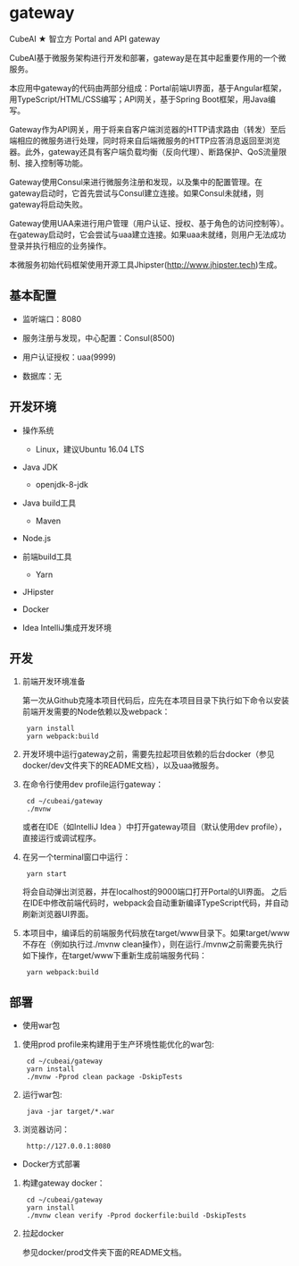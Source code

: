 # gateway

CubeAI ★ 智立方 Portal and API gateway

CubeAI基于微服务架构进行开发和部署，gateway是在其中起重要作用的一个微服务。

本应用中gateway的代码由两部分组成：Portal前端UI界面，基于Angular框架，用TypeScript/HTML/CSS编写；API网关，基于Spring Boot框架，用Java编写。

Gateway作为API网关，用于将来自客户端浏览器的HTTP请求路由（转发）至后端相应的微服务进行处理，同时将来自后端微服务的HTTP应答消息返回至浏览器。此外，gateway还具有客户端负载均衡（反向代理）、断路保护、QoS流量限制、接入控制等功能。

Gateway使用Consul来进行微服务注册和发现，以及集中的配置管理。在gateway启动时，它首先尝试与Consul建立连接。如果Consul未就绪，则gateway将启动失败。

Gateway使用UAA来进行用户管理（用户认证、授权、基于角色的访问控制等）。在gateway启动时，它会尝试与uaa建立连接。如果uaa未就绪，则用户无法成功登录并执行相应的业务操作。

本微服务初始代码框架使用开源工具Jhipster(http://www.jhipster.tech)生成。

## 基本配置

- 监听端口：8080

- 服务注册与发现，中心配置：Consul(8500)

- 用户认证授权：uaa(9999)

- 数据库：无


## 开发环境

- 操作系统

    - Linux，建议Ubuntu 16.04 LTS
    
- Java JDK

    - openjdk-8-jdk

- Java build工具

    - Maven

- Node.js
           
- 前端build工具

    - Yarn
        
- JHipster

- Docker

- Idea IntelliJ集成开发环境

## 开发

1. 前端开发环境准备

    第一次从Github克隆本项目代码后，应先在本项目目录下执行如下命令以安装前端开发需要的Node依赖以及webpack：

        yarn install
        yarn webpack:build
    
2. 开发环境中运行gateway之前，需要先拉起项目依赖的后台docker（参见docker/dev文件夹下的README文档），以及uaa微服务。

3. 在命令行使用dev profile运行gateway：

        cd ~/cubeai/gateway
        ./mvnw
        
   或者在IDE（如IntelliJ Idea ）中打开gateway项目（默认使用dev profile），直接运行或调试程序。
   
4. 在另一个terminal窗口中运行：

        yarn start
        
    将会自动弹出浏览器，并在localhost的9000端口打开Portal的UI界面。
    之后在IDE中修改前端代码时，webpack会自动重新编译TypeScript代码，并自动刷新浏览器UI界面。
    
5. 本项目中，编译后的前端服务代码放在target/www目录下。如果target/www不存在（例如执行过./mvnw clean操作），则在运行./mvnw之前需要先执行如下操作，在target/www下重新生成前端服务代码：
   
        yarn webpack:build

## 部署

- 使用war包

1. 使用prod profile来构建用于生产环境性能优化的war包:

        cd ~/cubeai/gateway
        yarn install
        ./mvnw -Pprod clean package -DskipTests

2. 运行war包:

        java -jar target/*.war
        
3. 浏览器访问：

        http://127.0.0.1:8080
        

- Docker方式部署

1. 构建gateway docker：

        cd ~/cubeai/gateway
        yarn install
        ./mvnw clean verify -Pprod dockerfile:build -DskipTests
        
2. 拉起docker

    参见docker/prod文件夹下面的README文档。
